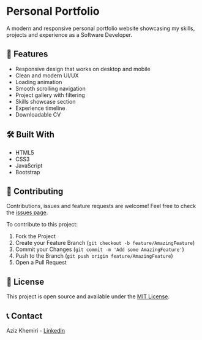 # Personal Portfolio

A modern and responsive personal portfolio website showcasing my skills, projects and experience as a Software Developer.

## 🚀 Features

- Responsive design that works on desktop and mobile
- Clean and modern UI/UX
- Loading animation 
- Smooth scrolling navigation
- Project gallery with filtering
- Skills showcase section
- Experience timeline
- Downloadable CV

## 🛠️ Built With

- HTML5
- CSS3 
- JavaScript
- Bootstrap

## 🤝 Contributing

Contributions, issues and feature requests are welcome! Feel free to check the [issues page](https://github.com/AzizKhemiri/portfolio/issues).

To contribute to this project:

1. Fork the Project
2. Create your Feature Branch (`git checkout -b feature/AmazingFeature`)
3. Commit your Changes (`git commit -m 'Add some AmazingFeature'`)
4. Push to the Branch (`git push origin feature/AmazingFeature`)
5. Open a Pull Request

## 📝 License

This project is open source and available under the [MIT License](LICENSE).

## 📞 Contact

Aziz Khemiri - [LinkedIn](https://www.linkedin.com/in/azizkhemiri/)
